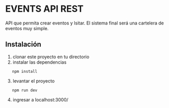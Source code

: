 # EVENTS API REST

API que permita crear eventos y lsitar. El sistema final será una cartelera de eventos muy simple.

## Instalación

1) clonar este proyecto en tu directorio
2) instalar las dependencias

```npm
   npm install
```
3) levantar el proyecto
```npm
   npm run dev
```
4) ingresar a localhost:3000/ 
